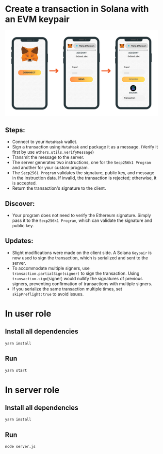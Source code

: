 # Create a transaction in Solana with an EVM keypair

![alt text](flow.png)

## Steps:
* Connect to your `MetaMask` wallet. 
* Sign a transaction using `MetaMask` and package it as a message. (Verify it first by use `ethers.utils.verifyMessage`)
* Transmit the message to the server.
* The server generates two instructions, one for the `Secp256k1 Program` and another for your custom program.
* The `Secp2561 Program` validates the signature, public key, and message in the instruction data. If invalid, the transaction is rejected; otherwise, it is accepted.
* Return the transaction's signature to the client.
  
## Discover:
* Your program does not need to verify the Ethereum signature. Simply pass it to the `Secp256k1 Program`, which can validate the signature and public key.
  
## Updates:
* Slight modifications were made on the client side. A Solana `Keypair` is now used to sign the transaction, which is serialized and sent to the server.
* To accommodate multiple signers, use `transaction.partialSign(signer)` to sign the transaction. Using `transaction.sign`(signer) would nullify the signatures of previous signers, preventing confirmation of transactions with multiple signers.
* If you serialize the same transaction multiple times, set `skipPreflight:true` to avoid issues.

# In user role

## Install all dependencies

```bash
yarn install
```

## Run
```bash
yarn start
```

# In server role

## Install all dependencies
```bash
yarn install
```
## Run
```bash
node server.js
```



